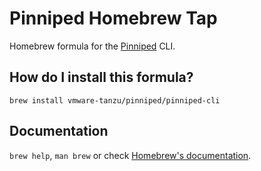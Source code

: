# Pinniped Homebrew Tap

Homebrew formula for the [Pinniped](https://pinniped.dev) CLI.

## How do I install this formula?
`brew install vmware-tanzu/pinniped/pinniped-cli`

## Documentation
`brew help`, `man brew` or check [Homebrew's documentation](https://docs.brew.sh).
